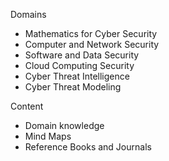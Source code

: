 Domains

* Mathematics for Cyber Security
* Computer and Network Security
* Software and Data Security
* Cloud Computing Security
* Cyber Threat Intelligence
* Cyber Threat Modeling 

Content

* Domain knowledge
* Mind Maps 
* Reference Books and Journals 
